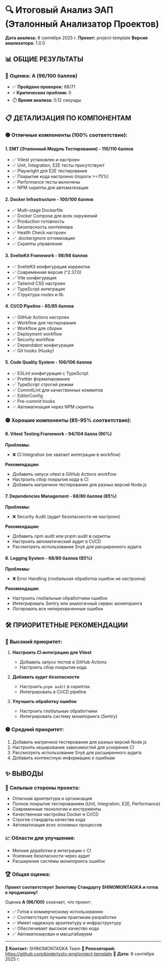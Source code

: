 # 🔍 Итоговый Анализ ЭАП (Эталонный Анализатор Проектов)

**Дата анализа:** 8 сентября 2025 г.
**Проект:** project-template
**Версия анализатора:** 1.0.0

## 📊 ОБЩИЕ РЕЗУЛЬТАТЫ

### 🎯 **Оценка: A (96/100 баллов)**

- ✅ **Пройдено проверок:** 68/71
- ⚡ **Критических проблем:** 0
- ⏱️ **Время анализа:** 0.12 секунды

## 📋 ДЕТАЛИЗАЦИЯ ПО КОМПОНЕНТАМ

### 🟢 **Отличные компоненты (100% соответствие):**

#### 1. **EMT (Эталонный Модуль Тестирования)** - 110/110 баллов

- ✅ Vitest установлен и настроен
- ✅ Unit, Integration, E2E тесты присутствуют
- ✅ Playwright для E2E тестирования
- ✅ Покрытие кода настроено (пороги >=75%)
- ✅ Performance тесты включены
- ✅ NPM скрипты для автоматизации

#### 2. **Docker Infrastructure** - 100/100 баллов

- ✅ Multi-stage Dockerfile
- ✅ Docker Compose для всех окружений
- ✅ Production готовность
- ✅ Безопасность контейнера
- ✅ Health Check настроен
- ✅ .dockerignore оптимизация
- ✅ Скрипты управления

#### 3. **SvelteKit Framework** - 98/98 баллов

- ✅ SvelteKit конфигурация корректна
- ✅ Современная версия (^2.37.0)
- ✅ Vite конфигурация
- ✅ Tailwind CSS настроен
- ✅ TypeScript интеграция
- ✅ Структура routes и lib

#### 4. **CI/CD Pipeline** - 85/85 баллов

- ✅ GitHub Actions настроен
- ✅ Workflow для тестирования
- ✅ Workflow для сборки
- ✅ Deployment workflow
- ✅ Security workflow
- ✅ Dependabot конфигурация
- ✅ Git hooks (Husky)

#### 5. **Code Quality System** - 106/106 баллов

- ✅ ESLint конфигурация с TypeScript
- ✅ Prettier форматирование
- ✅ TypeScript строгий режим
- ✅ CommitLint для качественных коммитов
- ✅ EditorConfig
- ✅ Pre-commit hooks
- ✅ Автоматизация через NPM скрипты

### 🟡 **Хорошие компоненты (85-95% соответствие):**

#### 6. **Vitest Testing Framework** - 94/104 балла (90%)

**Проблемы:**

- ❌ CI Integration (не хватает интеграции в workflow)

**Рекомендации:**

- Добавить запуск vitest в GitHub Actions workflow
- Настроить сбор покрытия кода в CI
- Добавить матричное тестирование для разных версий Node.js

#### 7. **Dependencies Management** - 68/80 баллов (85%)

**Проблемы:**

- ❌ Security Audit (аудит безопасности не настроен)

**Рекомендации:**

- Добавить npm audit или pnpm audit в скрипты
- Настроить автоматический аудит в CI/CD
- Рассмотреть использование Snyk для расширенного аудита

#### 8. **Logging System** - 68/80 баллов (85%)

**Проблемы:**

- ❌ Error Handling (глобальная обработка ошибок не настроена)

**Рекомендации:**

- Настроить глобальные обработчики ошибок
- Интегрировать Sentry или аналогичный сервис мониторинга
- Логировать все неперехваченные ошибки

## 🛠️ ПРИОРИТЕТНЫЕ РЕКОМЕНДАЦИИ

### 🔴 **Высокий приоритет:**

1. **Настроить CI интеграцию для Vitest**
   - Добавить запуск тестов в GitHub Actions
   - Настроить сбор покрытия кода

2. **Добавить аудит безопасности**
   - Настроить `pnpm audit` в скриптах
   - Интегрировать в CI/CD pipeline

3. **Улучшить обработку ошибок**
   - Настроить глобальные обработчики
   - Интегрировать систему мониторинга (Sentry)

### 🟡 **Средний приоритет:**

1. Добавить матричное тестирование для разных версий Node.js
2. Настроить кеширование зависимостей для ускорения CI
3. Рассмотреть использование Snyk для расширенного аудита
4. Добавить контекстную информацию к ошибкам

## ✨ **ВЫВОДЫ**

### 🎉 **Сильные стороны проекта:**

- Отличная архитектура и организация
- Полное покрытие тестированием (Unit, Integration, E2E, Performance)
- Современные технологии и инструменты
- Качественная настройка Docker и CI/CD
- Строгие стандарты качества кода
- Автоматизация всех основных процессов

### 📈 **Области для улучшения:**

- Мелкие доработки в интеграции с CI
- Усиление безопасности через аудит
- Расширение системы мониторинга ошибок

### 🏆 **Общая оценка:**

**Проект соответствует Золотому Стандарту SHINOMONTAGKA и готов к продакшену!**

Оценка **A (96/100)** означает, что проект:

- ✅ Готов к коммерческому использованию
- ✅ Соответствует лучшим практикам разработки
- ✅ Имеет надежную архитектуру и инфраструктуру
- ✅ Обеспечивает высокое качество кода
- ✅ Автоматизирован и масштабируем

---

**📧 Контакт:** SHINOMONTAGKA Team
**🔗 Репозиторий:** <https://github.com/kinderlystv-png/project-template>
**📅 Дата:** 8 сентября 2025 г.
